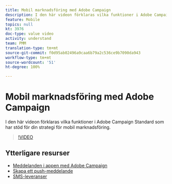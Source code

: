 ```yaml
---
title: Mobil marknadsföring med Adobe Campaign
description: I den här videon förklaras vilka funktioner i Adobe Campaign Standard som har stöd för din strategi för mobil marknadsföring.
feature: Mobile
topics: null
kt: 3976
doc-type: value video
activity: understand
team: PMM
translation-type: tm+mt
source-git-commit: f0d95ab02496a9caa6b79a2c536ce9b7090da943
workflow-type: tm+mt
source-wordcount: '51'
ht-degree: 100%

---
```



# Mobil marknadsföring med Adobe Campaign

I den här videon förklaras vilka funktioner i Adobe Campaign Standard som har stöd för din strategi för mobil marknadsföring.

>[!VIDEO](https://video.tv.adobe.com/v/29468?quality=12)

## Ytterligare resurser

* [Meddelanden i appen med Adobe Campaign](/help/communication-channels/mobile/in-app/in-app-message-overview.md)
* [Skapa ett push-meddelande](/help/communication-channels/mobile/push-notifications/creating-a-push-notification.md)
* [SMS-leveranser](/help/communication-channels/mobile/sms/sms-delivery.md)
